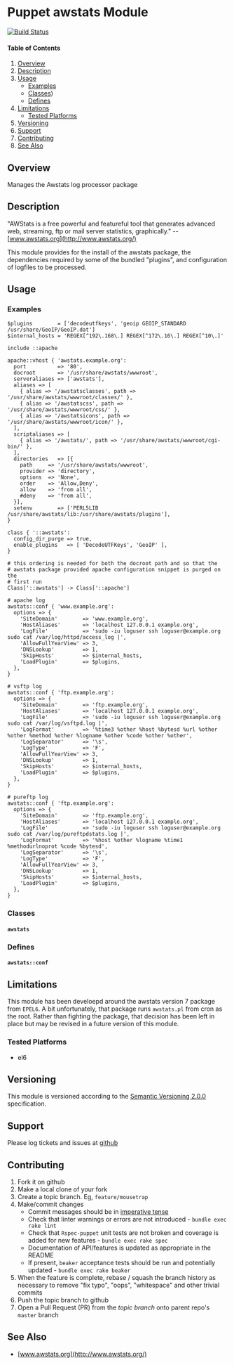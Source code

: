Puppet awstats Module
=====================

[![Build Status](https://travis-ci.org/jhoblitt/puppet-awstats.png)](https://travis-ci.org/jhoblitt/puppet-awstats)

#### Table of Contents

1. [Overview](#overview)
2. [Description](#description)
3. [Usage](#usage)
    * [Examples](#examples)
    * [Classes](#classes))
    * [Defines](#defines)
4. [Limitations](#limitations)
    * [Tested Platforms](#tested-platforms)
5. [Versioning](#versioning)
6. [Support](#support)
7. [Contributing](#contributing)
8. [See Also](#see-also)


Overview
--------

Manages the Awstats log processor package


Description
-----------

"AWStats is a free powerful and featureful tool that generates advanced web,
streaming, ftp or mail server statistics, graphically." --
[www.awstats.org](http://www.awstats.org/)

This module provides for the install of the awstats package, the dependencies
required by some of the bundled "plugins", and configuration of logfiles to be
processed.

Usage
-----

### Examples

```puppet
$plugins        = ['decodeutfkeys', 'geoip GEOIP_STANDARD /usr/share/GeoIP/GeoIP.dat']
$internal_hosts = 'REGEX[^192\.168\.] REGEX[^172\.16\.] REGEX[^10\.]'

include ::apache

apache::vhost { 'awstats.example.org':
  port          => '80',
  docroot       => '/usr/share/awstats/wwwroot',
  serveraliases => ['awstats'],
  aliases => [
    { alias => '/awstatsclasses', path => '/usr/share/awstats/wwwroot/classes/' },
    { alias => '/awstatscss', path => '/usr/share/awstats/wwwroot/css/' },
    { alias => '/awstatsicons', path => '/usr/share/awstats/wwwroot/icon/' },
  ],
  scriptaliases => [
    { alias => '/awstats/', path => '/usr/share/awstats/wwwroot/cgi-bin/' },
  ],
  directories   => [{
    path     => '/usr/share/awstats/wwwroot',
    provider => 'directory',
    options  => 'None',
    order    => 'Allow,Deny',
    allow    => 'from all',
    #deny    => 'from all',
  }],
  setenv        => ['PERL5LIB /usr/share/awstats/lib:/usr/share/awstats/plugins'],
}

class { '::awstats':
  config_dir_purge => true,
  enable_plugins   => [ 'DecodeUTFKeys', 'GeoIP' ],
}

# this ordering is needed for both the docroot path and so that the
# awstats package provided apache configuration snippet is purged on the
# first run
Class['::awstats'] -> Class['::apache']

# apache log
awstats::conf { 'www.example.org':
  options => {
    'SiteDomain'        => 'www.example.org',
    'HostAliases'       => 'localhost 127.0.0.1 example.org',
    'LogFile'           => 'sudo -iu loguser ssh loguser@example.org sudo cat /var/log/httpd/access_log |',
    'AllowFullYearView' => 3,
    'DNSLookup'         => 1,
    'SkipHosts'         => $internal_hosts,
    'LoadPlugin'        => $plugins,
  },
}

# vsftp log
awstats::conf { 'ftp.example.org':
  options => {
    'SiteDomain'        => 'ftp.example.org',
    'HostAliases'       => 'localhost 127.0.0.1 example.org',
    'LogFile'           => 'sudo -iu loguser ssh loguser@example.org sudo cat /var/log/vsftpd.log |',
    'LogFormat'         => '%time3 %other %host %bytesd %url %other %other %method %other %logname %other %code %other %other',
    'LogSeparator'      => '\s',
    'LogType'           => 'F',
    'AllowFullYearView' => 3,
    'DNSLookup'         => 1,
    'SkipHosts'         => $internal_hosts,
    'LoadPlugin'        => $plugins,
  },
}

# pureftp log
awstats::conf { 'ftp.example.org':
  options => {
    'SiteDomain'        => 'ftp.example.org',
    'HostAliases'       => 'localhost 127.0.0.1 example.org',
    'LogFile'           => 'sudo -iu loguser ssh loguser@example.org sudo cat /var/log/pureftpdstats.log |',
    'LogFormat'         => '%host %other %logname %time1 %methodurlnoprot %code %bytesd',
    'LogSeparator'      => '\s',
    'LogType'           => 'F',
    'AllowFullYearView' => 3,
    'DNSLookup'         => 1,
    'SkipHosts'         => $internal_hosts,
    'LoadPlugin'        => $plugins,
  },
}
```

### Classes

#### `awstats`

### Defines

#### `awstats::conf`


Limitations
-----------

This module has been develoepd around the awstats version 7 package from
`EPEL6`.  A bit unfortunately, that package runs `awstats.pl` from cron as the
root.  Rather than fighting the package, that decision has been left in place
but may be revised in a future version of this module.

### Tested Platforms

* el6


Versioning
----------

This module is versioned according to the [Semantic Versioning
2.0.0](http://semver.org/spec/v2.0.0.html) specification.


Support
-------

Please log tickets and issues at
[github](https://github.com/jhoblitt/puppet-awstats/issues)


Contributing
------------

1. Fork it on github
2. Make a local clone of your fork
3. Create a topic branch.  Eg, `feature/mousetrap`
4. Make/commit changes
    * Commit messages should be in [imperative tense](http://git-scm.com/book/ch5-2.html)
    * Check that linter warnings or errors are not introduced - `bundle exec rake lint`
    * Check that `Rspec-puppet` unit tests are not broken and coverage is added for new
      features - `bundle exec rake spec`
    * Documentation of API/features is updated as appropriate in the README
    * If present, `beaker` acceptance tests should be run and potentially
      updated - `bundle exec rake beaker`
5. When the feature is complete, rebase / squash the branch history as
   necessary to remove "fix typo", "oops", "whitespace" and other trivial commits
6. Push the topic branch to github
7. Open a Pull Request (PR) from the *topic branch* onto parent repo's `master` branch


See Also
--------

* [www.awstats.org](http://www.awstats.org/)
